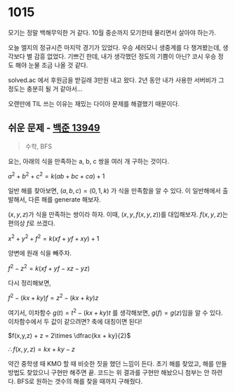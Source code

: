 # 1015

모기는 정말 백해무익한 거 같다. 10월 중순까지 모기한테 물리면서 살아야 하는가.

오늘 엘지의 정규시즌 마지막 경기가 있었다.
우승 세러모니 생중계를 다 챙겨봤는데, 생각보다 별 감흥 없었다.
기쁘긴 한데, 내가 생각했던 정도의 기쁨이 아닌?
코시 우승 정도 해야 눈물 조금 나올 것 같다.

solved.ac 에서 후원금을 받길래 3만원 내고 왔다.
2년 동안 내가 사용한 서버비가 그 정도는 충분히 될 거 같아서...

오랜만에 TIL 쓰는 이유는 재밌는 다이아 문제를 해결했기 때문이다.



## 쉬운 문제 - [백준 13949](https://www.acmicpc.net/problem/13949)

> 수학, BFS

요는, 아래의 식을 만족하는 a, b, c 쌍을 여러 개 구하는 것이다.

$a^2 + b^2 + c^2 = k(ab + bc + ca) + 1$

일반 해를 찾아보면, $(a,b,c)=(0,1,k)$ 가 식을 만족함을 알 수 있다.
이 일반해에서 출발해서, 다른 해를 generate 해보자.

$(x,y,z)$가 식을 만족하는 쌍이라 하자.
이때, $(x,y,f(x,y,z))$를 대입해보자.
$f(x,y,z)$는 편의상 $f$로 쓰겠다.

$x^2 + y^2 + f^2 = k(xf + yf + xy) + 1$

양변에 원래 식을 빼주자.

$f^2 - z^2 = k(xf + yf - xz - yz)$

다시 정리해보면,

$f^2 - (kx + ky)f = z^2 - (kx + ky)z$

여기서, 이차함수 $g(t) = t^2 - (kx + ky)t$ 를 생각해보면,
$g(f) = g(z)$임을 알 수 있다. 이차함수에서 두 값이 같으려면?
축에 대칭이면 된다!

$f(x,y,z) + z = 2\times \dfrac{kx + ky}{2}$

$\therefore f(x,y,z) = kx + ky - z$

약간 중학생 때 KMO 할 때 비슷한 짓을 했던 느낌이 든다.
초기 해를 찾았고, 해를 만들 방법도 찾았으니 구현만 해주면 끝.
코드는 위 결과를 구현만 해놨으니 첨부는 안 하련다.
BFS로 원하는 갯수의 해를 찾을 때까지 구해줬다.
